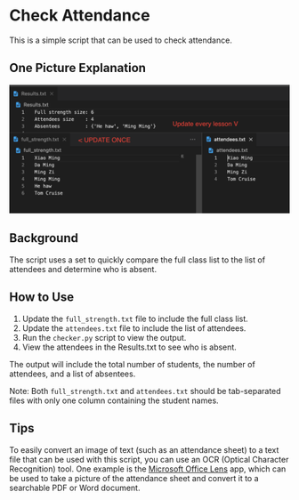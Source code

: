 Check Attendance
=================

This is a simple script that can be used to check attendance.

## One Picture Explanation

![picture description](ope.png)

Background
----------

The script uses a set to quickly compare the full class list to the list of attendees and determine who is absent.

How to Use
----------

1. Update the `full_strength.txt` file to include the full class list.
2. Update the `attendees.txt` file to include the list of attendees.
3. Run the `checker.py` script to view the output.
4. View the attendees in the Results.txt to see who is absent.

The output will include the total number of students, the number of attendees, and a list of absentees.

Note: Both `full_strength.txt` and `attendees.txt` should be tab-separated files with only one column containing the student names.

Tips
----

To easily convert an image of text (such as an attendance sheet) to a text file that can be used with this script, you can use an OCR (Optical Character Recognition) tool. One example is the [Microsoft Office Lens](https://www.microsoft.com/en-us/microsoft-365/microsoft-office-lens-mobile-pdf-scanner-app) app, which can be used to take a picture of the attendance sheet and convert it to a searchable PDF or Word document.
